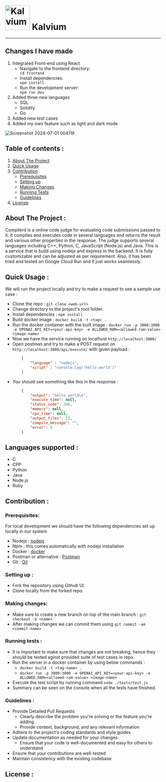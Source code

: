 # <img alt="Kalvium" src="https://kalvium.community/images/sidebar-2d-logo.svg" width="80"/> Kalvium

---

<!-- [![Contributors][contributors-shield]][contributors-url]
[![Forks][forks-shield]][forks-url]
[![Stargazers][stars-shield]][stars-url]
[![Issues][issues-shield]][issues-url] -->


## Changes I have made
<ol>
  <li>
    Integrated Front-end using React
    <ul>
      <li>Navigate to the frontend directory:</li>
      <code>cd frontend</code>
      <li>Install dependencies:</li>
      <code>npm install</code>
      <li>Run the development server:</li>
      <code>npm run dev</code>
    </ul>
  </li>
  <li>Added three new languages
    <ul>
      <li>SQL</li>
      <li>Solidity</li>
      <li>Go</li>
    </ul>
  </li>
  <li>Added new test cases</li>
  <li>Added my own feature such as light and dark mode</li>
</ol>



![Screenshot 2024-07-01 004119](https://github.com/ayyush1738/compilerd/assets/90915679/9dd2293d-efaf-42db-996d-201db92dcd52)



## Table of contents : 
<ol>
  <li>
    <a href="#about-the-project">About The Project</a>
  </li>
  <li><a href="#quick-usage">Quick Usage</a></li>
  <li><a href="#contribution">Contribution</a>
    <ul>    
        <li><a href="#Prerequisites">Prerequisites</a></li>
    </ul>
    <ul>    
        <li><a href="#setting-up">Setting up</a></li>
    </ul>
    <ul>    
        <li><a href="#making-changes">Making Changes</a></li>
    </ul>
    <ul>    
        <li><a href="#running-tests">Running Tests</a></li>
    </ul>
    <ul>    
        <li><a href="#Guidelines">Guidelines</a></li>
    </ul>
  </li>
  <li><a href="#license">License</a></li>

</ol>



## About The Project : 
Compilerd is a online code judge for evaluating code submissions passed to it. It compiles and executes code in several languages and returns the result and various other properties in the response. The judge supports several languages including C++, Python, C, JavaScript (Node.js) and Java. 
This is a service that is build using nodejs and express in the backend.
It is fully customizable and can be adjusted as per requirement. Also, it has been tried and tested on Google Cloud Run and it just works seamlessly.


## Quick Usage :
We will run the project locally and try to make a request to see a sample use case :
  - Clone the repo : ```git clone <web-url>```
  - Change directory to the project's root folder.
  - Install dependencies : ```npm install```
  - Build docker image : ```docker build -t <tag> .```
  - Run the docker container with the built image : ```docker run -p 3000:3000 -e OPENAI_API_KEY=<your-api-key> -e ALLOWED_RAM=<allowed-ram-value> <image-name>```
  - Now we have the service running on localhost ```http://localhost:3000/```
  - Open postman and try to make a POST request on ```http://localhost:3000/api/execute/``` with given payload :
    ```json 
        {
            "language" : "nodejs", 
            "script" : "console.log('hello world')"
        } 
    ```
  - You should see something like this in the response : 
    ```json
        {
            "output": "hello world\n",
            "execute_time": null,
            "status_code": 200,
            "memory": null,
            "cpu_time": null,
            "output_files": [],
            "compile_message": "",
            "error": 0
        }
    ```

## Languages supported :
  - C
  - CPP
  - Python
  - Java
  - Node.js
  - Ruby

## Contribution :

### Prerequisites:
For local development we should have the following dependencies set up locally in our system
  - Nodejs : [nodejs](https://nodejs.org/en/download)
  - Npm : this comes automatically with nodejs installation
  - Docker : [docker](https://docs.docker.com/get-docker/)
  - Postman or alternative : [Postman](https://www.postman.com/downloads/)
  - Git : [Git](https://git-scm.com/downloads)


### Setting up :
  - Fork the repository using Github UI.
  - Clone locally from the forked repo.

### Making changes:
  - Make sure to create a new branch on top of the main branch : ```git checkout -b <name>```
  - After making changes we can commit them using ```git commit -am <commit-name>```


### Running tests : 
  - It is important to make sure that changes are not breaking, hence they should be tested aginst provided suite of test cases in repo.
  - Run the server in a docker container by using below commands :
    - ```docker build -t <tag-name> .```
    - ```docker run -p 3000:3000 -e OPENAI_API_KEY=<your-api-key> -e ALLOWED_RAM=<allowed-ram-value> <image-name>```
  - Execute the test script by running command ```node ./tests/test.js```
  - Summary can be seen on the console when all the tests have finished.



### Guidelines :
 - Provide Detailed Pull Requests
   - Clearly describe the problem you're solving or the feature you're adding
   - Provide context, background, and any relevant information
 - Adhere to the project's coding standards and style guides
 - Update documentation as needed for your changes
   - Ensure that your code is well-documented and easy for others to understand
 - Ensure that your contributions are well-tested
 - Maintain consistency with the existing codebase



<!-- LICENSE -->
## License : 



[contributors-shield]: https://img.shields.io/github/contributors/othneildrew/Best-README-Template.svg?style=for-the-badge
[contributors-url]: https://github.com/othneildrew/Best-README-Template/graphs/contributors
[forks-shield]: https://img.shields.io/github/forks/othneildrew/Best-README-Template.svg?style=for-the-badge
[forks-url]: https://github.com/othneildrew/Best-README-Template/network/members
[stars-shield]: https://img.shields.io/github/stars/othneildrew/Best-README-Template.svg?style=for-the-badge
[stars-url]: https://github.com/othneildrew/Best-README-Template/stargazers
[issues-shield]: https://img.shields.io/github/issues/othneildrew/Best-README-Template.svg?style=for-the-badge
[issues-url]: https://github.com/othneildrew/Best-README-Template/issues
